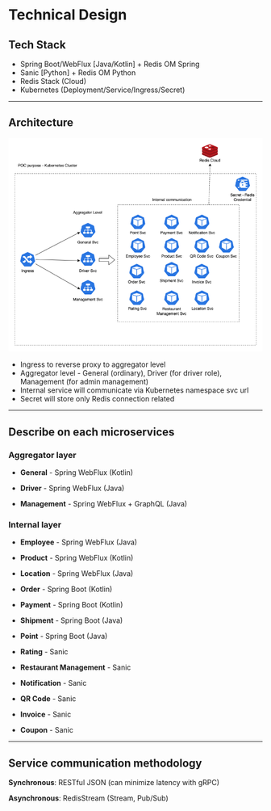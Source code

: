 # Technical Design

## Tech Stack

- Spring Boot/WebFlux [Java/Kotlin] + Redis OM Spring
- Sanic [Python] + Redis OM Python
- Redis Stack (Cloud)
- Kubernetes (Deployment/Service/Ingress/Secret)

---

## Architecture

![Architecture](Technical%20High-Level%20Architecture.drawio.png)

- Ingress to reverse proxy to aggregator level
- Aggregator level - General (ordinary), Driver (for driver role), Management (for admin management)
- Internal service will communicate via Kubernetes namespace svc url
- Secret will store only Redis connection related

---

## Describe on each microservices

### Aggregator layer

- **General** - Spring WebFlux (Kotlin)

- **Driver** - Spring WebFlux (Java)

- **Management** - Spring WebFlux + GraphQL (Java)

### Internal layer

- **Employee** - Spring WebFlux (Java)

- **Product** - Spring WebFlux (Kotlin)

- **Location** - Spring WebFlux (Java)

- **Order** - Spring Boot (Kotlin)

- **Payment** - Spring Boot (Kotlin)

- **Shipment** - Spring Boot (Java)

- **Point** - Spring Boot (Java)

- **Rating** - Sanic

- **Restaurant Management** - Sanic

- **Notification** - Sanic

- **QR Code** - Sanic

- **Invoice** - Sanic

- **Coupon** - Sanic

---

## Service communication methodology

**Synchronous**: RESTful JSON (can minimize latency with gRPC)

**Asynchronous**: RedisStream (Stream, Pub/Sub)
